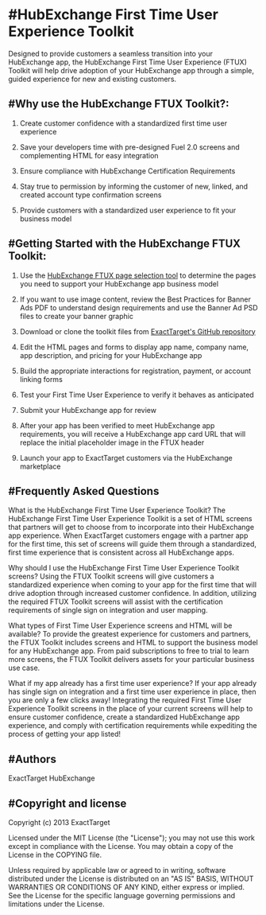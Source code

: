 #HubExchange First Time User Experience Toolkit
=================
Designed to provide customers a seamless transition into your HubExchange app, the HubExchange First Time User Experience (FTUX) Toolkit will help drive adoption of your HubExchange app through a simple, guided experience for new and existing customers.


#Why use the HubExchange FTUX Toolkit?:
----------
1.  Create customer confidence with a standardized first time user experience

2.  Save your developers time with pre-designed Fuel 2.0 screens and complementing HTML for easy integration

3.  Ensure compliance with HubExchange Certification Requirements

4.  Stay true to permission by informing the customer of new, linked, and created account type confirmation screens

5.  Provide customers with a standardized user experience to fit your business model


#Getting Started with the HubExchange FTUX Toolkit:
----------
1. Use the [HubExchange FTUX page selection tool](http://partner.hubexchange.com) to determine the pages you need to support your HubExchange app business model

2. If you want to use image content, review the Best Practices for Banner Ads PDF to understand design requirements and use the Banner Ad PSD files to create your banner graphic

3. Download or clone the toolkit files from [ExactTarget's GitHub repository](https://github.com/ExactTarget)

3. Edit the HTML pages and forms to display app name, company name, app description, and pricing for your HubExchange app

4. Build the appropriate interactions for registration, payment, or account linking forms

5. Test your First Time User Experience to verify it behaves as anticipated

6. Submit your HubExchange app for review

7. After your app has been verified to meet HubExchange app requirements, you will receive a HubExchange app card URL that will replace the initial placeholder image in the FTUX header

8. Launch your app to ExactTarget customers via the HubExchange marketplace


#Frequently Asked Questions
----------
What is the HubExchange First Time User Experience Toolkit?
The HubExchange First Time User Experience Toolkit is a set of HTML screens that partners will get to choose from to incorporate into their HubExchange app experience.  When ExactTarget customers engage with a partner app for the first time, this set of screens will guide them through a standardized, first time experience that is consistent across all HubExchange apps.

Why should I use the HubExchange First Time User Experience Toolkit screens?
Using the FTUX Toolkit screens will give customers a standardized experience when coming to your app for the first time that will drive adoption through increased customer confidence.  In addition, utilizing the required FTUX Toolkit screens will assist with the certification requirements of single sign on integration and user mapping.

What types of First Time User Experience screens and HTML will be available?
To provide the greatest experience for customers and partners, the FTUX Toolkit includes screens and HTML to support the business model for any HubExchange app.  From paid subscriptions to free to trial to learn more screens, the FTUX Toolkit delivers assets for your particular business use case.

What if my app already has a first time user experience?
If your app already has single sign on integration and a first time user experience in place, then you are only a few clicks away!  Integrating the required First Time User Experience Toolkit screens in the place of your current screens will help to ensure customer confidence, create a standardized HubExchange app experience, and comply with certification requirements while expediting the process of getting your app listed!


#Authors
-----------
ExactTarget HubExchange


#Copyright and license
-----------

Copyright (c) 2013 ExactTarget

Licensed under the MIT License (the "License"); you may not use this work except in compliance with the License. You may obtain a copy of the License in the COPYING file.

Unless required by applicable law or agreed to in writing, software distributed under the License is distributed on an "AS IS" BASIS, WITHOUT WARRANTIES OR CONDITIONS OF ANY KIND, either express or implied. See the License for the specific language governing permissions and limitations under the License.